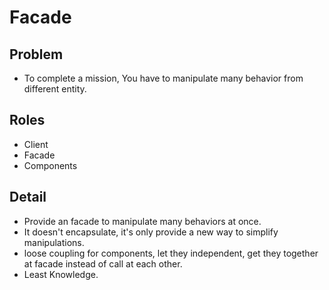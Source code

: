 # Facade

## Problem

* To complete a mission, You have to manipulate many behavior from different entity.

## Roles

* Client
* Facade
* Components

## Detail

* Provide an facade to manipulate many behaviors at once.
* It doesn't encapsulate, it's only provide a new way to simplify manipulations.
* loose coupling for components, let they independent, get they together at facade instead of call at each other.
* Least Knowledge.